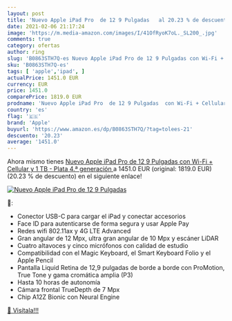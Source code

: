 ```yaml
---
layout: post
title: 'Nuevo Apple iPad Pro  de 12 9 Pulgadas   al 20.23 % de descuento'
date: 2021-02-06 21:17:24
image: 'https://m.media-amazon.com/images/I/41OfRyoK7oL._SL200_.jpg'
comments: true
category: ofertas
author: ring
slug: 'B0863STH7Q-es Nuevo Apple iPad Pro de 12 9 Pulgadas con Wi-Fi + Cellular...'
sku: 'B0863STH7Q-es'
tags: [ 'apple','ipad', ]
actualPrice: 1451.0 EUR
currency: EUR
price: 1451.0
comparePrice: 1819.0 EUR
prodname: 'Nuevo Apple iPad Pro  de 12 9 Pulgadas  con Wi-Fi + Cellular y 1 TB  - Plata  4.ª generación '
country: 'es'
flag: '🇪🇸'
brand: 'Apple'
buyurl: 'https://www.amazon.es/dp/B0863STH7Q/?tag=tolees-21'
descuento: '20.23'
average: '1451.0'
---
```


Ahora mismo tienes [Nuevo Apple iPad Pro  de 12 9 Pulgadas  con Wi-Fi + Cellular y 1 TB  - Plata  4.ª generación ](https://www.amazon.es/dp/B0863STH7Q/?tag=tolees-21) a 1451.0 EUR (original: 1819.0 EUR) (20.23 %  de descuento) en el siguiente enlace!

[![Nuevo Apple iPad Pro  de 12 9 Pulgadas  ](https://m.media-amazon.com/images/I/41OfRyoK7oL._SL200_.jpg)](https://www.amazon.es/dp/B0863STH7Q/?tag=tolees-21)

🔎:

- Conector USB-C para cargar el iPad y conectar accesorios
- Face ID para autenticarse de forma segura y usar Apple Pay
- Redes wifi 802.11ax y 4G LTE Advanced
- Gran angular de 12 Mpx, ultra gran angular de 10 Mpx y escáner LiDAR
- Cuatro altavoces y cinco micrófonos con calidad de estudio
- Compatibilidad con el Magic Keyboard, el Smart Keyboard Folio y el Apple Pencil
- Pantalla Liquid Retina de 12,9 pulgadas de borde a borde con ProMotion, True Tone y gama cromática amplia (P3)
- Hasta 10 horas de autonomía
- Cámara frontal TrueDepth de 7 Mpx
- Chip A12Z Bionic con Neural Engine

[🛒 Visítala!!!](https://www.amazon.es/dp/B0863STH7Q/?tag=tolees-21)
